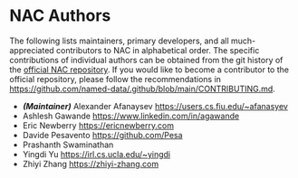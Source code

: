 # NAC Authors

The following lists maintainers, primary developers, and all much-appreciated contributors to NAC in alphabetical order.
The specific contributions of individual authors can be obtained from the git history of the [official NAC repository](https://github.com/named-data/name-based-access-control).
If you would like to become a contributor to the official repository, please follow the recommendations in <https://github.com/named-data/.github/blob/main/CONTRIBUTING.md>.

* ***(Maintainer)*** Alexander Afanaysev <https://users.cs.fiu.edu/~afanasyev>
* Ashlesh Gawande <https://www.linkedin.com/in/agawande>
* Eric Newberry <https://ericnewberry.com>
* Davide Pesavento <https://github.com/Pesa>
* Prashanth Swaminathan
* Yingdi Yu <https://irl.cs.ucla.edu/~yingdi>
* Zhiyi Zhang <https://zhiyi-zhang.com>

